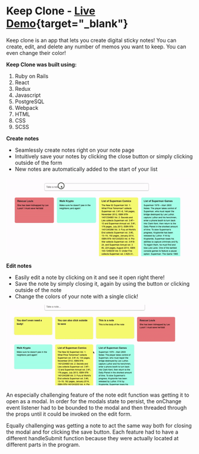 # Keep Clone - [Live Demo](https://jared-keep-clone.herokuapp.com/#/login){target="_blank"}


Keep clone is an app that lets you create digital sticky notes! You can create, edit, and delete any 
number of memos you want to keep. You can even change their color!

**Keep Clone was built using:**
1. Ruby on Rails
2. React
3. Redux
4. Javascript
5. PostgreSQL
6. Webpack
7. HTML
8. CSS
9. SCSS




**Create notes** 
+ Seamlessly create notes right on your note page
+ Intuitively save your notes by clicking the close button or simply clicking outside of the form
+ New notes are automatically added to the start of your list

![Create Note Gif](app/assets/images/ezgif.com-video-to-gif.gif "Create Note Gif")

**Edit notes**
+ Easily edit a note by clicking on it and see it open right there!
+ Save the note by simply closing it, again by using the button or clicking outside of the note
+ Change the colors of your note with a single click!

![Edit Note Gif](app/assets/images/EditNoteGif.gif "Edit Note Gif")

An especially challenging feature of the note edit function was getting it to open as a modal. In order for the modals state to persist, the onChange event listener had to be bounded to the modal and then threaded through the props until it could be invoked on the edit form. 


Equally challenging was getting a note to act the same way both for closing the modal and for clicking the save button. Each feature had to have a different handleSubmit function because they were actually located at different parts in the program. 
